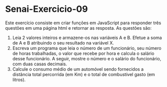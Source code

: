 # Senai-Exercicio-09

Este exercício consiste em criar funções em JavaScript para responder três questões em uma página html e retornar as resposta.
As questões são:

 01) Leia 2 valores inteiros e armazene-os nas variáveis A e B. Efetue a soma de A e B atribuindo o seu resultado na variável X.
 02) Escreva um programa que leia o número de um funcionário, seu número de horas trabalhadas, o valor que recebe por hora e calcula o salário desse funcionário. A seguir, mostre 
     o número e o salário do funcionário, com duas casas decimais.
 03) Calcule o consumo médio de um automóvel sendo fornecidos a distância total percorrida (em Km) e o total de combustível gasto (em litros).
